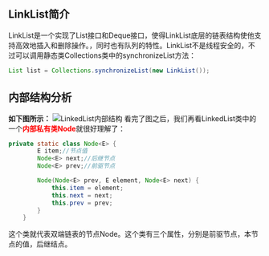 ## LinkList简介

LinkList是一个实现了List接口和Deque接口，使得LinkList底层的链表结构使他支持高效地插入和删除操作。，同时也有队列的特性。LinkList不是线程安全的，不过可以调用静态类Collections类中的synchronizeList方法：

`````java
List list = Collections.synchronizeList(new LinkList());
`````

## <font face="楷体" id="2">内部结构分析</font>

**如下图所示：**
![LinkedList内部结构](https://user-gold-cdn.xitu.io/2018/3/19/1623e363fe0450b0?w=600&h=481&f=jpeg&s=18502)
看完了图之后，我们再看LinkedList类中的一个<font color="red">**内部私有类Node**</font>就很好理解了：

```java
private static class Node<E> {
        E item;//节点值
        Node<E> next;//后继节点
        Node<E> prev;//前驱节点

        Node(Node<E> prev, E element, Node<E> next) {
            this.item = element;
            this.next = next;
            this.prev = prev;
        }
    }
```

这个类就代表双端链表的节点Node。这个类有三个属性，分别是前驱节点，本节点的值，后继结点。